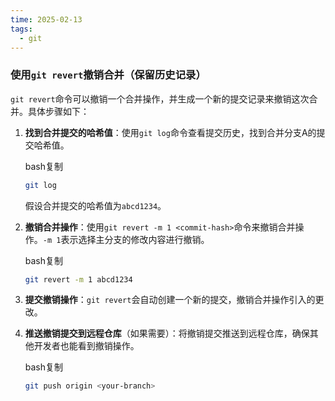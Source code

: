 ```yaml
---
time: 2025-02-13
tags:
  - git
---
```


### 使用`git revert`撤销合并（保留历史记录）

`git revert`命令可以撤销一个合并操作，并生成一个新的提交记录来撤销这次合并。具体步骤如下：

1. **找到合并提交的哈希值**：使用`git log`命令查看提交历史，找到合并分支A的提交哈希值。
    
    bash复制
    
    ```bash
    git log
    ```
    
    假设合并提交的哈希值为`abcd1234`。
    
2. **撤销合并操作**：使用`git revert -m 1 <commit-hash>`命令来撤销合并操作。`-m 1`表示选择主分支的修改内容进行撤销。
    
    bash复制
    
    ```bash
    git revert -m 1 abcd1234
    ```
    
3. **提交撤销操作**：`git revert`会自动创建一个新的提交，撤销合并操作引入的更改。
    
4. **推送撤销提交到远程仓库**（如果需要）：将撤销提交推送到远程仓库，确保其他开发者也能看到撤销操作。
    
    bash复制
    
    ```bash
    git push origin <your-branch>
    ```
